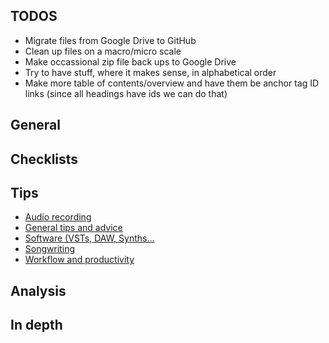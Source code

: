 ## TODOS
- Migrate files from Google Drive to GitHub
- Clean up files on a macro/micro scale 
- Make occassional zip file back ups to Google Drive
- Try to have stuff, where it makes sense, in alphabetical order
- Make more table of contents/overview and have them be anchor tag ID links (since all headings have ids we can do that)

## General

## Checklists

## Tips
- [Audio recording](/audio-recording)
- [General tips and advice](/general-tips-and-advice)
- [Software (VSTs, DAW, Synths...](/software)
- [Songwriting](/songwriting)
- [Workflow and productivity](/workflow-and-productivity)

## Analysis

## In depth
